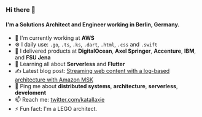 ### Hi there 👋

#### I'm a Solutions Architect and Engineer working in Berlin, Germany.

- 🏢 I'm currently working at **AWS**
- ⚙️ I daily use: `.go`, `.ts`, `.ks`, `.dart`, `.html`, `.css` and `.swift`
- 🚀 I delivered products at **DigitalOcean**, **Axel Springer**, **Accenture**, **IBM**, and **FSU Jena**
- 🌱 Learning all about **Serverless** and **Flutter**
- ✍️ Latest blog post: [Streaming web content with a log-based architecture with Amazon MSK](https://aws-blogs-prod.amazon.com/big-data/streaming-web-content-with-a-log-based-architecture-with-amazon-msk/)
- 💬 Ping me about **distributed systems**, **architecture**, **serverless**, **develoment**
- 📫 Reach me: [twitter.com/katallaxie](https://twitter.com/katallaxie)
- ⚡️ Fun fact: I'm a LEGO architect.
